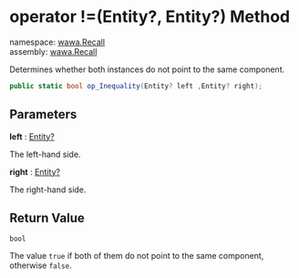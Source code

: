# operator \!=\(Entity?, Entity?\) Method

namespace: [wawa\.Recall](../../wawa.Recall.md)<br />
assembly: [wawa\.Recall](../../../wawa.Recall.md)

Determines whether both instances do not point to the same component\.

```csharp
public static bool op_Inequality(Entity? left ,Entity? right);
```

## Parameters

__left__ : [Entity?](../../../wawa.Recall/wawa.Recall/Entity.md)

The left\-hand side\.

__right__ : [Entity?](../../../wawa.Recall/wawa.Recall/Entity.md)

The right\-hand side\.

## Return Value

`bool`

The value `true` if both of them do not point to the same component,
otherwise `false`\.

